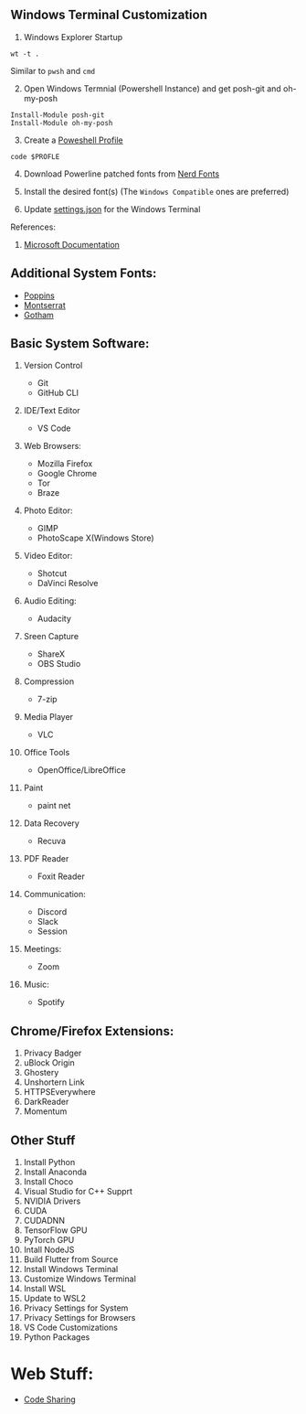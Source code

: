 
## Windows Terminal Customization

1. Windows Explorer Startup

```terminal
wt -t .
```

Similar to ``pwsh`` and ``cmd``

2. Open Windows Termnial (Powershell Instance) and get posh-git and oh-my-posh 

```terminal
Install-Module posh-git
Install-Module oh-my-posh 
```

3. Create a [Poweshell Profile](./Microsoft.PowerShell_Profile.ps1)

```terminal
code $PROFLE
```

4. Download Powerline patched fonts from [Nerd Fonts](https://www.nerdfonts.com/font-downloads)


5. Install the desired font(s)
(The `Windows Compatible` ones are preferred)

5. Update [settings.json](./wt_settings.json) for the Windows Terminal


References:

1. [Microsoft Documentation](https://docs.microsoft.com/en-us/windows/terminal/tutorials/powerline-setup)

## Additional System Fonts:

- [Poppins](https://fonts.google.com/specimen/Poppins?preview.text_type=custom)
- [Montserrat](https://fonts.google.com/specimen/Montserrat?preview.text_type=custom)
- [Gotham](https://freefontsfamily.com/gotham-font-family/)


## Basic System Software:

1. Version Control
    - Git
    - GitHub CLI 

2. IDE/Text Editor
    - VS Code

3. Web Browsers: 
    - Mozilla Firefox
    - Google Chrome
    - Tor
    - Braze

4. Photo Editor:
    - GIMP
    - PhotoScape X(Windows Store)

5. Video Editor:
    - Shotcut 
    - DaVinci Resolve

6. Audio Editing:
    - Audacity 

7. Sreen Capture
    - ShareX
    - OBS Studio

8. Compression
    - 7-zip

9. Media Player
    - VLC

10. Office Tools
    - OpenOffice/LibreOffice

11. Paint
    - paint net

12. Data Recovery
    - Recuva

13. PDF Reader
    - Foxit Reader

14. Communication:
    - Discord
    - Slack
    - Session

15. Meetings:
    - Zoom

16. Music:
    - Spotify

## Chrome/Firefox Extensions:

1. Privacy Badger
2. uBlock Origin
3. Ghostery
4. Unshortern Link
5. HTTPSEverywhere
6. DarkReader
7. Momentum

## Other Stuff

1. Install Python
2. Install Anaconda
3. Install Choco
4. Visual Studio for C++ Supprt
5. NVIDIA Drivers
6. CUDA
7. CUDADNN
8. TensorFlow GPU
7. PyTorch GPU
8. Intall NodeJS
9. Build Flutter from Source
10. Install Windows Terminal
11. Customize Windows Terminal
12. Install WSL
13. Update to WSL2
14. Privacy Settings for System
15. Privacy Settings for Browsers
16. VS Code Customizations
17. Python Packages


# Web Stuff:

- [Code Sharing](http://carbon.now.sh/)
